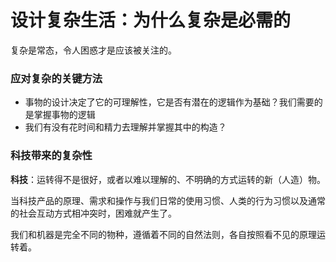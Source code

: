 # 设计复杂生活：为什么复杂是必需的

复杂是常态，令人困惑才是应该被关注的。

### 应对复杂的关键方法

- 事物的设计决定了它的可理解性，它是否有潜在的逻辑作为基础？我们需要的是掌握事物的逻辑
- 我们有没有花时间和精力去理解并掌握其中的构造？

### 科技带来的复杂性

**科技**：运转得不是很好，或者以难以理解的、不明确的方式运转的新（人造）物。

当科技产品的原理、需求和操作与我们日常的使用习惯、人类的行为习惯以及通常的社会互动方式相冲突时，困难就产生了。

我们和机器是完全不同的物种，遵循着不同的自然法则，各自按照看不见的原理运转着。

